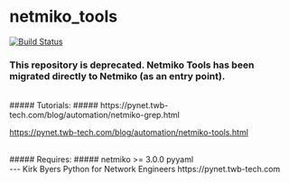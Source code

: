 netmiko_tools
=============
[![Build Status](https://travis-ci.org/ktbyers/netmiko_tools.svg?branch=master)](https://travis-ci.org/ktbyers/netmiko_tools)  


### This repository is deprecated. Netmiko Tools has been migrated directly to Netmiko (as an entry point).
  
  
<br>
##### Tutorials: #####
https://pynet.twb-tech.com/blog/automation/netmiko-grep.html  
  
https://pynet.twb-tech.com/blog/automation/netmiko-tools.html  
  
  
  
<br>
##### Requires: #####
netmiko >= 3.0.0  
pyyaml  
  
  
  
<br>      
---    
Kirk Byers  
Python for Network Engineers  
https://pynet.twb-tech.com

